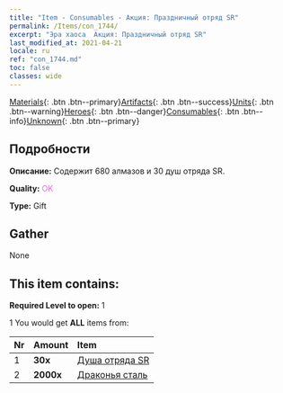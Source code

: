 ```yaml
---
title: "Item - Consumables - Акция: Праздничный отряд SR"
permalink: /Items/con_1744/
excerpt: "Эра хаоса  Акция: Праздничный отряд SR"
last_modified_at: 2021-04-21
locale: ru
ref: "con_1744.md"
toc: false
classes: wide
---
```

 [Materials](/ru/Items/){: .btn .btn--primary}[Artifacts](/ru/Items/Artifacts/){: .btn .btn--success}[Units](/ru/Items/Units/){: .btn .btn--warning}[Heroes](/ru/Items/Heroes/){: .btn .btn--danger}[Consumables](/ru/Items/Consumables/){: .btn .btn--info}[Unknown](/ru/Items/Unknown/){: .btn .btn--primary}

## Подробности
 **Описание:** Содержит 680 алмазов и 30 душ отряда SR.

 **Quality:** <span style="color: #DA70D6">OK</span>

 **Type:** Gift

## Gather

  None

## This item contains:

 **Required Level to open:** 1

 1 You would get **ALL** items  from:

  | Nr | Amount |     Item    |
  |:---|:-------|:------------|
  | 1 |  **30x** | [Душа отряда SR](/ru/Items/con_534/) |  | 
  | 2 |  **2000x** | [Драконья сталь](/ru/Items/con_880/) |  | 
